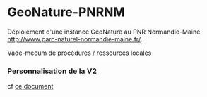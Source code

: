 # GeoNature-PNRNM

Déploiement d'une instance GeoNature au PNR Normandie-Maine http://www.parc-naturel-normandie-maine.fr/.

Vade-mecum de procédures / ressources locales


### Personnalisation de la V2
cf [ce document](geonaturev2/adaptations_pnrnm.md#personnalisation-de-geonature-v2-au-pnr-normandie-maine)
